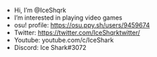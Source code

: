 - Hi, I’m @IceShqrk
- I’m interested in playing video games
- osu! profile: https://osu.ppy.sh/users/9459674
- Twitter: https://twitter.com/IceShqrktwitter/
- Youtube: youtube.com/c/IceShark
- Discord: Ice Shark#3072

<!---
IceShqrk/IceShqrk is a ✨ special ✨ repository because its `README.md` (this file) appears on your GitHub profile.
You can click the Preview link to take a look at your changes.
--->
